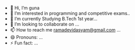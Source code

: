 - 👋 Hi, I’m guna
- 👀 I’m interested in programming and competitive exams..
- 🌱 I’m currently Studying B.Tech 1st year...
- 💞️ I’m looking to collaborate on ...
- 📫 How to reach me ramadevidasyam@gmail.com ...
- 😄 Pronouns: ...
- ⚡ Fun fact: ...

<!---
guna2004-hash/guna2004-hash is a ✨ special ✨ repository because its `README.md` (this file) appears on your GitHub profile.
You can click the Preview link to take a look at your changes.
--->
